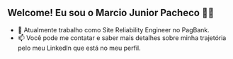 ## Welcome! Eu sou o Marcio Junior Pacheco 🤙🏻

- 🔭 Atualmente trabalho como Site Reliability Engineer no PagBank.
- 📫 Você pode me contatar e saber mais detalhes sobre minha trajetória pelo meu LinkedIn que está no meu perfil.
